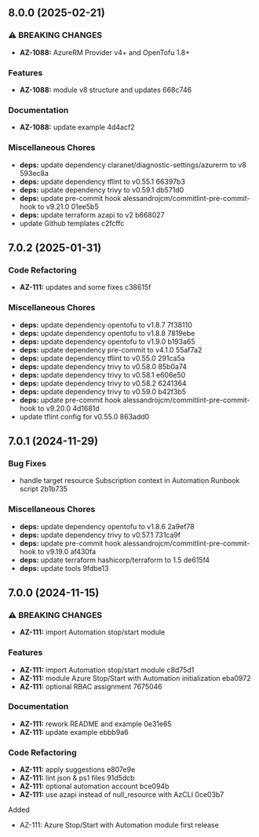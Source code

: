 ## 8.0.0 (2025-02-21)

### ⚠ BREAKING CHANGES

* **AZ-1088:** AzureRM Provider v4+ and OpenTofu 1.8+

### Features

* **AZ-1088:** module v8 structure and updates 668c746

### Documentation

* **AZ-1088:** update example 4d4acf2

### Miscellaneous Chores

* **deps:** update dependency claranet/diagnostic-settings/azurerm to v8 593ec8a
* **deps:** update dependency tflint to v0.55.1 66397b3
* **deps:** update dependency trivy to v0.59.1 db571d0
* **deps:** update pre-commit hook alessandrojcm/commitlint-pre-commit-hook to v9.21.0 01ee5b5
* **deps:** update terraform azapi to v2 b668027
* update Github templates c2fcffc

## 7.0.2 (2025-01-31)

### Code Refactoring

* **AZ-111:** updates and some fixes c38615f

### Miscellaneous Chores

* **deps:** update dependency opentofu to v1.8.7 7f38110
* **deps:** update dependency opentofu to v1.8.8 7819ebe
* **deps:** update dependency opentofu to v1.9.0 b193a65
* **deps:** update dependency pre-commit to v4.1.0 55af7a2
* **deps:** update dependency tflint to v0.55.0 291ca5a
* **deps:** update dependency trivy to v0.58.0 85b0a74
* **deps:** update dependency trivy to v0.58.1 e606e50
* **deps:** update dependency trivy to v0.58.2 6241364
* **deps:** update dependency trivy to v0.59.0 b42f3b5
* **deps:** update pre-commit hook alessandrojcm/commitlint-pre-commit-hook to v9.20.0 4d1681d
* update tflint config for v0.55.0 863add0

## 7.0.1 (2024-11-29)

### Bug Fixes

* handle target resource Subscription context in Automation Runbook script 2b1b735

### Miscellaneous Chores

* **deps:** update dependency opentofu to v1.8.6 2a9ef78
* **deps:** update dependency trivy to v0.57.1 731ca9f
* **deps:** update pre-commit hook alessandrojcm/commitlint-pre-commit-hook to v9.19.0 af430fa
* **deps:** update terraform hashicorp/terraform to 1.5 de615f4
* **deps:** update tools 9fdbe13

## 7.0.0 (2024-11-15)

### ⚠ BREAKING CHANGES

* **AZ-111:** import Automation stop/start module

### Features

* **AZ-111:** import Automation stop/start module c8d75d1
* **AZ-111:** module Azure Stop/Start with Automation initialization eba0972
* **AZ-111:** optional RBAC assignment 7675046

### Documentation

* **AZ-111:** rework README and example 0e31e65
* **AZ-111:** update example ebbb9a6

### Code Refactoring

* **AZ-111:** apply suggestions e807e9e
* **AZ-111:** lint json & ps1 files 91d5dcb
* **AZ-111:** optional automation account bce094b
* **AZ-111:** use azapi instead of null_resource with AzCLI 0ce03b7

Added
  * AZ-111: Azure Stop/Start with Automation module first release
